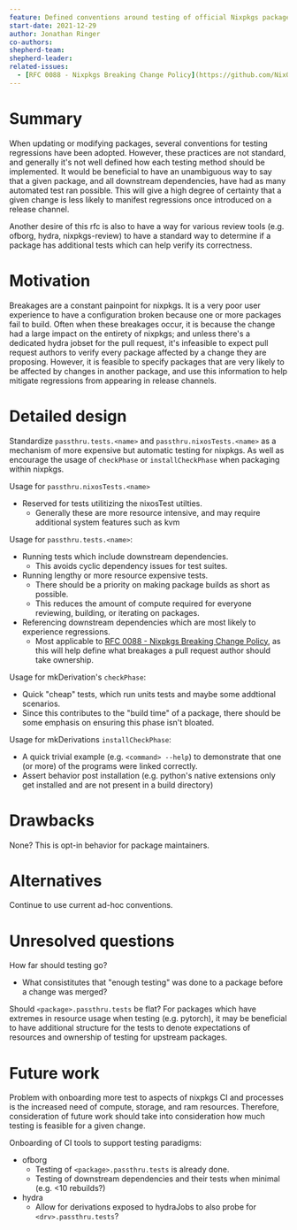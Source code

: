 ```yaml
---
feature: Defined conventions around testing of official Nixpkgs packages.
start-date: 2021-12-29
author: Jonathan Ringer
co-authors:
shepherd-team:
shepherd-leader:
related-issues:
  - [RFC 0088 - Nixpkgs Breaking Change Policy](https://github.com/NixOS/rfcs/pull/88)
---
```


# Summary
[summary]: #summary

When updating or modifying packages, several conventions for testing regressions
have been adopted. However, these practices are not standard, and generally it's not well
defined how each testing method should be implemented. It would be beneficial to have
an unambiguous way to say that a given package, and all downstream dependencies, have
had as many automated test ran possible. This will give a high degree of certainty that
a given change is less likely to manifest regressions once introduced on a release
channel.

Another desire of this rfc is also to have a way for various review tools
(e.g. ofborg, hydra, nixpkgs-review) to have a standard way to determine if a
package has additional tests which can help verify its correctness.

# Motivation
[motivation]: #motivation

Breakages are a constant painpoint for nixpkgs. It is a very poor user experience to
have a configuration broken because one or more packages fail to build. Often when
these breakages occur, it is because the change had a large impact on the entirety
of nixpkgs; and unless there's a dedicated hydra jobset for the pull request, it's
infeasible to expect pull request authors to verify every package affected
by a change they are proposing. However, it is feasible to specify packages that
are very likely to be affected by changes in another package, and use this information
to help mitigate regressions from appearing in release channels.

# Detailed design
[design]: #detailed-design

Standardize `passthru.tests.<name>` and `passthru.nixosTests.<name>` as a mechanism of 
more expensive but automatic testing for nixpkgs. As well as encourage the usage of
`checkPhase` or `installCheckPhase` when packaging within nixpkgs.

Usage for `passthru.nixosTests.<name>`
- Reserved for tests utilitizing the nixosTest utilties.
  - Generally these are more resource intensive, and may require additional system features
  such as kvm

Usage for `passthru.tests.<name>`:
- Running tests which include downstream dependencies.
  - This avoids cyclic dependency issues for test suites.
- Running lengthy or more resource expensive tests.
  - There should be a priority on making package builds as short as possible.
  - This reduces the amount of compute required for everyone reviewing, building, or iterating on packages.
- Referencing downstream dependencies which are most likely to experience regressions.
  - Most applicable to [RFC 0088 - Nixpkgs Breaking Change Policy](https://github.com/NixOS/rfcs/pull/88),
as this will help define what breakages a pull request author should take ownership.

Usage for mkDerivation's `checkPhase`:
- Quick "cheap" tests, which run units tests and maybe some addtional scenarios.
- Since this contributes to the "build time" of a package, there should be some
emphasis on ensuring this phase isn't bloated.

Usage for mkDerivations `installCheckPhase`:
- A quick trivial example (e.g. `<command> --help`) to demonstrate that one (or more)
of the programs were linked correctly.
- Assert behavior post installation (e.g. python's native extensions only get installed
and are not present in a build directory)

# Drawbacks
[drawbacks]: #drawbacks

None? This is opt-in behavior for package maintainers.

# Alternatives
[alternatives]: #alternatives

Continue to use current ad-hoc conventions.

# Unresolved questions
[unresolved]: #unresolved-questions

How far should testing go?
- What consistitutes that "enough testing" was done to a package before a change was merged?

Should `<package>.passthru.tests` be flat?
For packages which have extremes in resource usage when testing (e.g. pytorch), it may
be beneficial to have additional structure for the tests to denote expectations of resources
and ownership of testing for upstream packages.

# Future work
[future]: #future-work

Problem with onboarding more test to aspects of nixpkgs CI and processes is the increased
need of compute, storage, and ram resources. Therefore, consideration of future work should
take into consideration how much testing is feasible for a given change.

Onboarding of CI tools to support testing paradigms:
- ofborg
  - Testing of `<package>.passthru.tests` is already done.
  - Testing of downstream dependencies and their tests when minimal (e.g. <10 rebuilds?)
- hydra
  - Allow for derivations exposed to hydraJobs to also probe for `<drv>.passthru.tests`?
